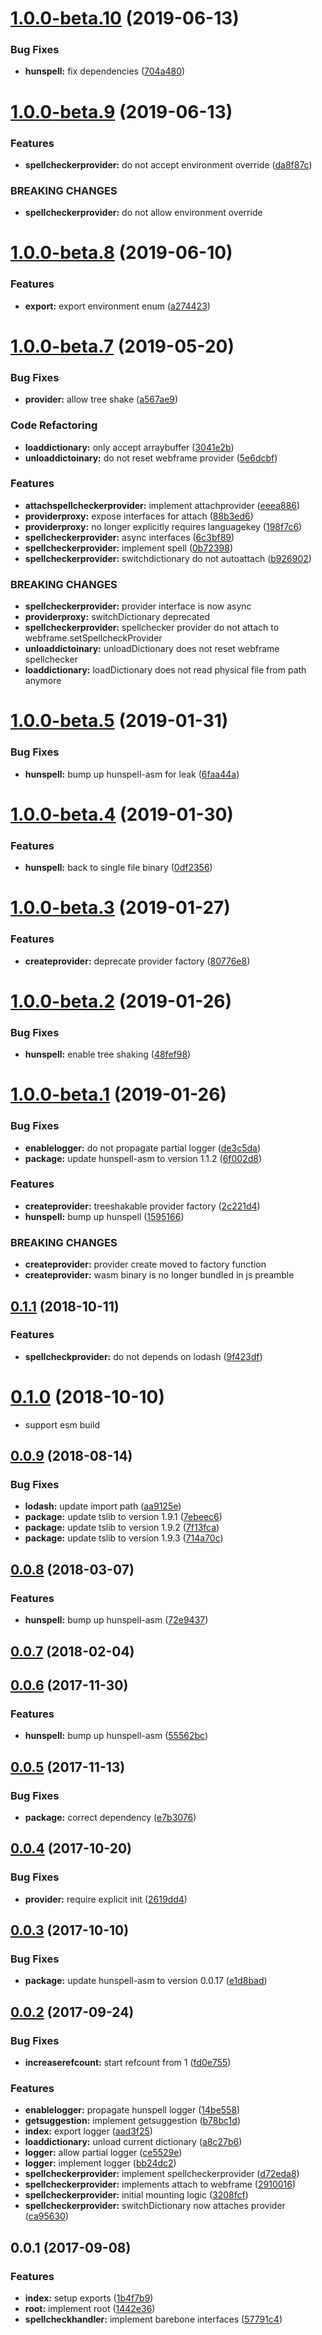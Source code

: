 <a name="1.0.0-beta.10"></a>
# [1.0.0-beta.10](https://github.com/kwonoj/electron-hunspell/compare/v1.0.0-beta.9...v1.0.0-beta.10) (2019-06-13)


### Bug Fixes

* **hunspell:** fix dependencies ([704a480](https://github.com/kwonoj/electron-hunspell/commit/704a480))



<a name="1.0.0-beta.9"></a>
# [1.0.0-beta.9](https://github.com/kwonoj/electron-hunspell/compare/v1.0.0-beta.8...v1.0.0-beta.9) (2019-06-13)


### Features

* **spellcheckerprovider:** do not accept environment override ([da8f87c](https://github.com/kwonoj/electron-hunspell/commit/da8f87c))


### BREAKING CHANGES

* **spellcheckerprovider:** do not allow environment override



<a name="1.0.0-beta.8"></a>
# [1.0.0-beta.8](https://github.com/kwonoj/electron-hunspell/compare/v1.0.0-beta.7...v1.0.0-beta.8) (2019-06-10)


### Features

* **export:** export environment enum ([a274423](https://github.com/kwonoj/electron-hunspell/commit/a274423))



<a name="1.0.0-beta.7"></a>
# [1.0.0-beta.7](https://github.com/kwonoj/electron-hunspell/compare/v1.0.0-beta.5...v1.0.0-beta.7) (2019-05-20)


### Bug Fixes

* **provider:** allow tree shake ([a567ae9](https://github.com/kwonoj/electron-hunspell/commit/a567ae9))


### Code Refactoring

* **loaddictionary:** only accept arraybuffer ([3041e2b](https://github.com/kwonoj/electron-hunspell/commit/3041e2b))
* **unloaddictoinary:** do not reset webframe provider ([5e6dcbf](https://github.com/kwonoj/electron-hunspell/commit/5e6dcbf))


### Features

* **attachspellcheckerprovider:** implement attachprovider ([eeea886](https://github.com/kwonoj/electron-hunspell/commit/eeea886))
* **providerproxy:** expose interfaces for attach ([88b3ed6](https://github.com/kwonoj/electron-hunspell/commit/88b3ed6))
* **providerproxy:** no longer explicitly requires languagekey ([198f7c6](https://github.com/kwonoj/electron-hunspell/commit/198f7c6))
* **spellcheckerprovider:** async interfaces ([6c3bf89](https://github.com/kwonoj/electron-hunspell/commit/6c3bf89))
* **spellcheckerprovider:** implement spell ([0b72398](https://github.com/kwonoj/electron-hunspell/commit/0b72398))
* **spellcheckerprovider:** switchdictionary do not autoattach ([b926902](https://github.com/kwonoj/electron-hunspell/commit/b926902))


### BREAKING CHANGES

* **spellcheckerprovider:** provider interface is now async
* **providerproxy:** switchDictionary deprecated
* **spellcheckerprovider:** spellchecker provider do not attach to
webframe.setSpellcheckProvider
* **unloaddictoinary:** unloadDictionary does not reset webframe spellchecker
* **loaddictionary:** loadDictionary does not read physical file from path
anymore



<a name="1.0.0-beta.5"></a>
# [1.0.0-beta.5](https://github.com/kwonoj/electron-hunspell/compare/v1.0.0-beta.4...v1.0.0-beta.5) (2019-01-31)


### Bug Fixes

* **hunspell:** bump up hunspell-asm for leak ([6faa44a](https://github.com/kwonoj/electron-hunspell/commit/6faa44a))



<a name="1.0.0-beta.4"></a>
# [1.0.0-beta.4](https://github.com/kwonoj/electron-hunspell/compare/v1.0.0-beta.3...v1.0.0-beta.4) (2019-01-30)


### Features

* **hunspell:** back to single file binary ([0df2356](https://github.com/kwonoj/electron-hunspell/commit/0df2356))



<a name="1.0.0-beta.3"></a>
# [1.0.0-beta.3](https://github.com/kwonoj/electron-hunspell/compare/v1.0.0-beta.2...v1.0.0-beta.3) (2019-01-27)


### Features

* **createprovider:** deprecate provider factory ([80776e8](https://github.com/kwonoj/electron-hunspell/commit/80776e8))



<a name="1.0.0-beta.2"></a>
# [1.0.0-beta.2](https://github.com/kwonoj/electron-hunspell/compare/v1.0.0-beta.1...v1.0.0-beta.2) (2019-01-26)


### Bug Fixes

* **hunspell:** enable tree shaking ([48fef98](https://github.com/kwonoj/electron-hunspell/commit/48fef98))



<a name="1.0.0-beta.1"></a>
# [1.0.0-beta.1](https://github.com/kwonoj/electron-hunspell/compare/v0.1.1...v1.0.0-beta.1) (2019-01-26)


### Bug Fixes

* **enablelogger:** do not propagate partial logger ([de3c5da](https://github.com/kwonoj/electron-hunspell/commit/de3c5da))
* **package:** update hunspell-asm to version 1.1.2 ([6f002d8](https://github.com/kwonoj/electron-hunspell/commit/6f002d8))


### Features

* **createprovider:** treeshakable provider factory ([2c221d4](https://github.com/kwonoj/electron-hunspell/commit/2c221d4))
* **hunspell:** bump up hunspell ([1595166](https://github.com/kwonoj/electron-hunspell/commit/1595166))


### BREAKING CHANGES

* **createprovider:** provider create moved to factory function
* **createprovider:** wasm binary is no longer bundled in js preamble



<a name="0.1.1"></a>
## [0.1.1](https://github.com/kwonoj/electron-hunspell/compare/v0.0.9...v0.1.1) (2018-10-11)


### Features

* **spellcheckprovider:** do not depends on lodash ([9f423df](https://github.com/kwonoj/electron-hunspell/commit/9f423df))



<a name="0.1.0"></a>
# [0.1.0](https://github.com/kwonoj/electron-hunspell/compare/v0.0.9...v0.1.0) (2018-10-10)

* support esm build

<a name="0.0.9"></a>
## [0.0.9](https://github.com/kwonoj/electron-hunspell/compare/v0.0.8...v0.0.9) (2018-08-14)


### Bug Fixes

* **lodash:** update import path ([aa9125e](https://github.com/kwonoj/electron-hunspell/commit/aa9125e))
* **package:** update tslib to version 1.9.1 ([7ebeec6](https://github.com/kwonoj/electron-hunspell/commit/7ebeec6))
* **package:** update tslib to version 1.9.2 ([7f13fca](https://github.com/kwonoj/electron-hunspell/commit/7f13fca))
* **package:** update tslib to version 1.9.3 ([714a70c](https://github.com/kwonoj/electron-hunspell/commit/714a70c))



<a name="0.0.8"></a>
## [0.0.8](https://github.com/kwonoj/electron-hunspell/compare/v0.0.7...v0.0.8) (2018-03-07)


### Features

* **hunspell:** bump up hunspell-asm ([72e9437](https://github.com/kwonoj/electron-hunspell/commit/72e9437))



<a name="0.0.7"></a>
## [0.0.7](https://github.com/kwonoj/electron-hunspell/compare/v0.0.6...v0.0.7) (2018-02-04)



<a name="0.0.6"></a>
## [0.0.6](https://github.com/kwonoj/electron-hunspell/compare/v0.0.5...v0.0.6) (2017-11-30)


### Features

* **hunspell:** bump up hunspell-asm ([55562bc](https://github.com/kwonoj/electron-hunspell/commit/55562bc))



<a name="0.0.5"></a>
## [0.0.5](https://github.com/kwonoj/electron-hunspell/compare/v0.0.4...v0.0.5) (2017-11-13)


### Bug Fixes

* **package:** correct dependency ([e7b3076](https://github.com/kwonoj/electron-hunspell/commit/e7b3076))



<a name="0.0.4"></a>
## [0.0.4](https://github.com/kwonoj/electron-hunspell/compare/v0.0.3...v0.0.4) (2017-10-20)


### Bug Fixes

* **provider:** require explicit init ([2619dd4](https://github.com/kwonoj/electron-hunspell/commit/2619dd4))



<a name="0.0.3"></a>
## [0.0.3](https://github.com/kwonoj/electron-hunspell/compare/v0.0.2...v0.0.3) (2017-10-10)


### Bug Fixes

* **package:** update hunspell-asm to version 0.0.17 ([e1d8bad](https://github.com/kwonoj/electron-hunspell/commit/e1d8bad))



<a name="0.0.2"></a>
## [0.0.2](https://github.com/kwonoj/electron-hunspell/compare/v0.0.1...v0.0.2) (2017-09-24)


### Bug Fixes

* **increaserefcount:** start refcount from 1 ([fd0e755](https://github.com/kwonoj/electron-hunspell/commit/fd0e755))


### Features

* **enablelogger:** propagate hunspell logger ([14be558](https://github.com/kwonoj/electron-hunspell/commit/14be558))
* **getsuggestion:** implement getsuggestion ([b78bc1d](https://github.com/kwonoj/electron-hunspell/commit/b78bc1d))
* **index:** export logger ([aad3f25](https://github.com/kwonoj/electron-hunspell/commit/aad3f25))
* **loaddictionary:** unload current dictionary ([a8c27b6](https://github.com/kwonoj/electron-hunspell/commit/a8c27b6))
* **logger:** allow partial logger ([ce5529e](https://github.com/kwonoj/electron-hunspell/commit/ce5529e))
* **logger:** implement logger ([bb24dc2](https://github.com/kwonoj/electron-hunspell/commit/bb24dc2))
* **spellcheckerprovider:** implement spellcheckerprovider ([d72eda8](https://github.com/kwonoj/electron-hunspell/commit/d72eda8))
* **spellcheckerprovider:** implements attach to webframe ([2910016](https://github.com/kwonoj/electron-hunspell/commit/2910016))
* **spellcheckerprovider:** initial mounting logic ([3208fcf](https://github.com/kwonoj/electron-hunspell/commit/3208fcf))
* **spellcheckerprovider:** switchDictionary now attaches provider ([ca95630](https://github.com/kwonoj/electron-hunspell/commit/ca95630))



<a name="0.0.1"></a>
## 0.0.1 (2017-09-08)


### Features

* **index:** setup exports ([1b4f7b9](https://github.com/kwonoj/electron-hunspell/commit/1b4f7b9))
* **root:** implement root ([1442e36](https://github.com/kwonoj/electron-hunspell/commit/1442e36))
* **spellcheckhandler:** implement barebone interfaces ([57791c4](https://github.com/kwonoj/electron-hunspell/commit/57791c4))



